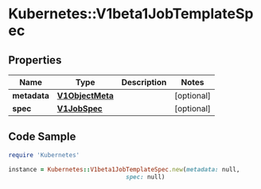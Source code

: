 # Kubernetes::V1beta1JobTemplateSpec

## Properties

Name | Type | Description | Notes
------------ | ------------- | ------------- | -------------
**metadata** | [**V1ObjectMeta**](V1ObjectMeta.md) |  | [optional] 
**spec** | [**V1JobSpec**](V1JobSpec.md) |  | [optional] 

## Code Sample

```ruby
require 'Kubernetes'

instance = Kubernetes::V1beta1JobTemplateSpec.new(metadata: null,
                                 spec: null)
```


